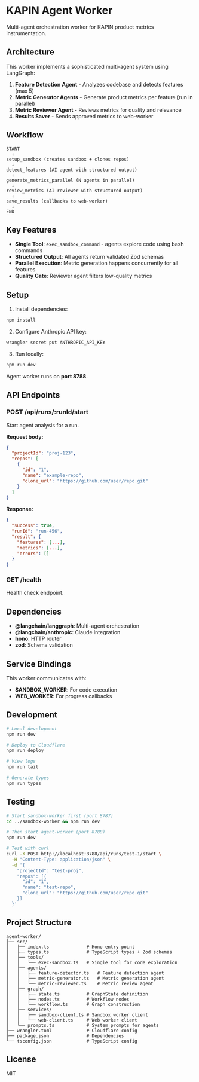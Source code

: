 # KAPIN Agent Worker

Multi-agent orchestration worker for KAPIN product metrics instrumentation.

## Architecture

This worker implements a sophisticated multi-agent system using LangGraph:

1. **Feature Detection Agent** - Analyzes codebase and detects features (max 5)
2. **Metric Generator Agents** - Generate product metrics per feature (run in parallel)
3. **Metric Reviewer Agent** - Reviews metrics for quality and relevance
4. **Results Saver** - Sends approved metrics to web-worker

## Workflow

```
START
  ↓
setup_sandbox (creates sandbox + clones repos)
  ↓
detect_features (AI agent with structured output)
  ↓
generate_metrics_parallel (N agents in parallel)
  ↓
review_metrics (AI reviewer with structured output)
  ↓
save_results (callbacks to web-worker)
  ↓
END
```

## Key Features

- **Single Tool**: `exec_sandbox_command` - agents explore code using bash commands
- **Structured Output**: All agents return validated Zod schemas
- **Parallel Execution**: Metric generation happens concurrently for all features
- **Quality Gate**: Reviewer agent filters low-quality metrics

## Setup

1. Install dependencies:
```bash
npm install
```

2. Configure Anthropic API key:
```bash
wrangler secret put ANTHROPIC_API_KEY
```

3. Run locally:
```bash
npm run dev
```

Agent worker runs on **port 8788**.

## API Endpoints

### POST /api/runs/:runId/start

Start agent analysis for a run.

**Request body:**
```json
{
  "projectId": "proj-123",
  "repos": [
    {
      "id": "1",
      "name": "example-repo",
      "clone_url": "https://github.com/user/repo.git"
    }
  ]
}
```

**Response:**
```json
{
  "success": true,
  "runId": "run-456",
  "result": {
    "features": [...],
    "metrics": [...],
    "errors": []
  }
}
```

### GET /health

Health check endpoint.

## Dependencies

- **@langchain/langgraph**: Multi-agent orchestration
- **@langchain/anthropic**: Claude integration
- **hono**: HTTP router
- **zod**: Schema validation

## Service Bindings

This worker communicates with:
- **SANDBOX_WORKER**: For code execution
- **WEB_WORKER**: For progress callbacks

## Development

```bash
# Local development
npm run dev

# Deploy to Cloudflare
npm run deploy

# View logs
npm run tail

# Generate types
npm run types
```

## Testing

```bash
# Start sandbox-worker first (port 8787)
cd ../sandbox-worker && npm run dev

# Then start agent-worker (port 8788)
npm run dev

# Test with curl
curl -X POST http://localhost:8788/api/runs/test-1/start \
  -H "Content-Type: application/json" \
  -d '{
    "projectId": "test-proj",
    "repos": [{
      "id": "1",
      "name": "test-repo",
      "clone_url": "https://github.com/user/repo.git"
    }]
  }'
```

## Project Structure

```
agent-worker/
├── src/
│   ├── index.ts              # Hono entry point
│   ├── types.ts              # TypeScript types + Zod schemas
│   ├── tools/
│   │   └── exec-sandbox.ts   # Single tool for code exploration
│   ├── agents/
│   │   ├── feature-detector.ts   # Feature detection agent
│   │   ├── metric-generator.ts   # Metric generation agent
│   │   └── metric-reviewer.ts    # Metric review agent
│   ├── graph/
│   │   ├── state.ts          # GraphState definition
│   │   ├── nodes.ts          # Workflow nodes
│   │   └── workflow.ts       # Graph construction
│   ├── services/
│   │   ├── sandbox-client.ts # Sandbox worker client
│   │   └── web-client.ts     # Web worker client
│   └── prompts.ts            # System prompts for agents
├── wrangler.toml             # Cloudflare config
├── package.json              # Dependencies
└── tsconfig.json             # TypeScript config
```

## License

MIT
